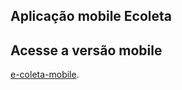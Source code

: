 ## Aplicação mobile Ecoleta 
## Acesse a versão mobile
[e-coleta-mobile](https://github.com/irailtonreis/e-coleta-mobile).

